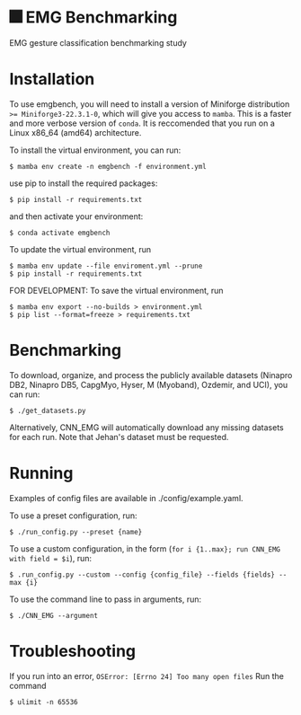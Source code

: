 # :fireworks: EMG Benchmarking
EMG gesture classification benchmarking study

# Installation
To use emgbench, you will need to install a version of Miniforge distribution `>= Miniforge3-22.3.1-0`, which will give you access to `mamba`. This is a faster and more verbose version of `conda`. It is reccomended that you run on a Linux x86_64 (amd64) architecture. 

To install the virtual environment, you can run:
```console
$ mamba env create -n emgbench -f environment.yml
```
use pip to install the required packages:
```
$ pip install -r requirements.txt
```
and then activate your environment: 
```
$ conda activate emgbench
```

To update the virtual environment, run
```console
$ mamba env update --file enviroment.yml --prune
$ pip install -r requirements.txt
```

FOR DEVELOPMENT: To save the virtual environment, run
```console
$ mamba env export --no-builds > environment.yml
$ pip list --format=freeze > requirements.txt
```

# Benchmarking
To download, organize, and process the publicly available datasets (Ninapro DB2, Ninapro DB5, CapgMyo, Hyser, M (Myoband), Ozdemir, and UCI), you can run:
```console
$ ./get_datasets.py
```
Alternatively, CNN_EMG will automatically download any missing datasets for each run. 
Note that Jehan's dataset must be requested. 

# Running
Examples of config files are available in ./config/example.yaml. 

To use a preset configuration, run:
```console
$ ./run_config.py --preset {name}
```

To use a custom configuration, in the form (`for i {1..max}; run CNN_EMG with field = $i`), run: 
```console
$ .run_config.py --custom --config {config_file} --fields {fields} --max {i}
```

To use the command line to pass in arguments, run: 
```console
$ ./CNN_EMG --argument
```

# Troubleshooting
If you run into an error, `OSError: [Errno 24] Too many open files`
Run the command 
```console
$ ulimit -n 65536
```




